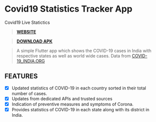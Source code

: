 # Covid19 Statistics Tracker App
Covid19 Live Statictics

> **[WEBSITE](https://covid19counts.now.sh "VISIT WEBSITE 🌐")**

> **[DOWNLOAD APK](http://sendanywhe.re/L24IRAQB "DOWNLOAD APK")**

> A simple Flutter app which shows the COVID-19 cases in India with respective states as well as world wide cases.
Data from [COVID-19_INDIA.ORG](https://api.covid19india.org "COVID-19 India.org")


## FEATURES 
- [x] Updated statistics of COVID-19 in each country sorted in their total number of cases.
- [x] Updates from dedicated APIs and trusted sources
- [x] Indication of preventive measures and symptoms of Corona.
- [x] Provides statistics of COVID-19 in each state along with its district in India.
